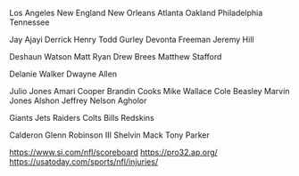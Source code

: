 Los Angeles
New England
New Orleans
Atlanta
Oakland
Philadelphia
Tennessee

Jay Ajayi
Derrick Henry
Todd Gurley
Devonta Freeman
Jeremy Hill

Deshaun Watson
Matt Ryan
Drew Brees
Matthew Stafford

Delanie Walker
Dwayne Allen

Julio Jones
Amari Cooper
Brandin Cooks
Mike Wallace
Cole Beasley
Marvin Jones
Alshon Jeffrey
Nelson Agholor

Giants
Jets
Raiders
Colts
Bills
Redskins

Calderon
Glenn Robinson III
Shelvin Mack
Tony Parker

https://www.si.com/nfl/scoreboard
https://pro32.ap.org/
https://usatoday.com/sports/nfl/injuries/
